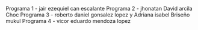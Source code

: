Programa 1 - jair ezequiel can escalante
Programa 2 - jhonatan David arcila Choc
Programa 3 - roberto daniel gonsalez lopez y Adriana isabel Briseño mukul 
Programa 4 - vicor eduardo mendoza lopez
